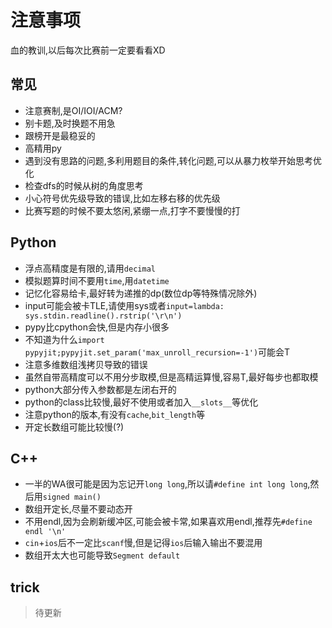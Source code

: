 # 注意事项

血的教训,以后每次比赛前一定要看看XD

## 常见

- 注意赛制,是OI/IOI/ACM?
- 别卡题,及时换题不用急
- 跟榜开是最稳妥的
- 高精用py
- 遇到没有思路的问题,多利用题目的条件,转化问题,可以从暴力枚举开始思考优化
- 检查dfs的时候从树的角度思考
- 小心符号优先级导致的错误,比如左移右移的优先级
- 比赛写题的时候不要太悠闲,紧绷一点,打字不要慢慢的打


## Python
- 浮点高精度是有限的,请用`decimal`
- 模拟题算时间不要用`time`,用`datetime`
- 记忆化容易给卡,最好转为递推的dp(数位dp等特殊情况除外)
- input可能会被卡TLE,请使用sys或者`input=lambda: sys.stdin.readline().rstrip('\r\n')`
- pypy比cpython会快,但是内存小很多
- 不知道为什么`import pypyjit;pypyjit.set_param('max_unroll_recursion=-1')`可能会T
- 注意多维数组浅拷贝导致的错误
- 虽然自带高精度可以不用分步取模,但是高精运算慢,容易T,最好每步也都取模
- python大部分传入参数都是左闭右开的
- python的class比较慢,最好不使用或者加入`__slots__`等优化
- 注意python的版本,有没有`cache`,`bit_length`等
- 开定长数组可能比较慢(?)

## C++

- 一半的WA很可能是因为忘记开`long long`,所以请`#define int long long`,然后用`signed main()`
- 数组开定长,尽量不要动态开
- 不用endl,因为会刷新缓冲区,可能会被卡常,如果喜欢用endl,推荐先`#define endl '\n'`
- `cin`+`ios`后不一定比`scanf`慢,但是记得`ios`后输入输出不要混用
- 数组开太大也可能导致`Segment default`

## trick

> 待更新